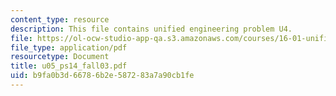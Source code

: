 ```yaml
---
content_type: resource
description: This file contains unified engineering problem U4.
file: https://ol-ocw-studio-app-qa.s3.amazonaws.com/courses/16-01-unified-engineering-i-ii-iii-iv-fall-2005-spring-2006/b9fa0b3d66786b2e587283a7a90cb1fe_u05_ps14_fall03.pdf
file_type: application/pdf
resourcetype: Document
title: u05_ps14_fall03.pdf
uid: b9fa0b3d-6678-6b2e-5872-83a7a90cb1fe
---
```

